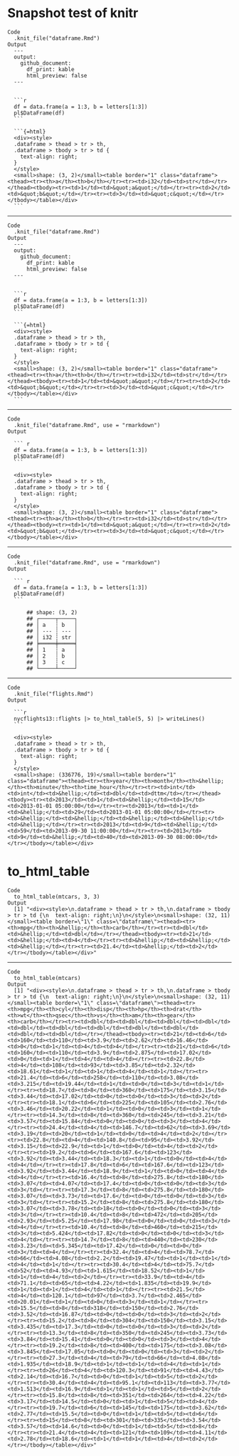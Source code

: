 # Snapshot test of knitr

    Code
      .knit_file("dataframe.Rmd")
    Output
      ---
      output:
        github_document:
          df_print: kable
          html_preview: false
      ---
      
      
      ```r
      df = data.frame(a = 1:3, b = letters[1:3])
      pl$DataFrame(df)
      ```
      
      ```{=html}
      <div><style>
      .dataframe > thead > tr > th,
      .dataframe > tbody > tr > td {
        text-align: right;
      }
      </style>
      <small>shape: (3, 2)</small><table border="1" class="dataframe"><thead><tr><th>a</th><th>b</th></tr><tr><td>i32</td><td>str</td></tr></thead><tbody><tr><td>1</td><td>&quot;a&quot;</td></tr><tr><td>2</td><td>&quot;b&quot;</td></tr><tr><td>3</td><td>&quot;c&quot;</td></tr></tbody></table></div>
      ```

---

    Code
      .knit_file("dataframe.Rmd")
    Output
      ---
      output:
        github_document:
          df_print: kable
          html_preview: false
      ---
      
      
      ```r
      df = data.frame(a = 1:3, b = letters[1:3])
      pl$DataFrame(df)
      ```
      
      ```{=html}
      <div><style>
      .dataframe > thead > tr > th,
      .dataframe > tbody > tr > td {
        text-align: right;
      }
      </style>
      <small>shape: (3, 2)</small><table border="1" class="dataframe"><thead><tr><th>a</th><th>b</th></tr><tr><td>i32</td><td>str</td></tr></thead><tbody><tr><td>1</td><td>&quot;a&quot;</td></tr><tr><td>2</td><td>&quot;b&quot;</td></tr><tr><td>3</td><td>&quot;c&quot;</td></tr></tbody></table></div>
      ```

---

    Code
      .knit_file("dataframe.Rmd", use = "rmarkdown")
    Output
      
      ``` r
      df = data.frame(a = 1:3, b = letters[1:3])
      pl$DataFrame(df)
      ```
      
      <div><style>
      .dataframe > thead > tr > th,
      .dataframe > tbody > tr > td {
        text-align: right;
      }
      </style>
      <small>shape: (3, 2)</small><table border="1" class="dataframe"><thead><tr><th>a</th><th>b</th></tr><tr><td>i32</td><td>str</td></tr></thead><tbody><tr><td>1</td><td>&quot;a&quot;</td></tr><tr><td>2</td><td>&quot;b&quot;</td></tr><tr><td>3</td><td>&quot;c&quot;</td></tr></tbody></table></div>

---

    Code
      .knit_file("dataframe.Rmd", use = "rmarkdown")
    Output
      
      ``` r
      df = data.frame(a = 1:3, b = letters[1:3])
      pl$DataFrame(df)
      ```
      
          ## shape: (3, 2)
          ## ┌─────┬─────┐
          ## │ a   ┆ b   │
          ## │ --- ┆ --- │
          ## │ i32 ┆ str │
          ## ╞═════╪═════╡
          ## │ 1   ┆ a   │
          ## │ 2   ┆ b   │
          ## │ 3   ┆ c   │
          ## └─────┴─────┘

---

    Code
      .knit_file("flights.Rmd")
    Output
      
      ```r
      nycflights13::flights |> to_html_table(5, 5) |> writeLines()
      ```
      
      <div><style>
      .dataframe > thead > tr > th,
      .dataframe > tbody > tr > td {
        text-align: right;
      }
      </style>
      <small>shape: (336776, 19)</small><table border="1" class="dataframe"><thead><tr><th>year</th><th>month</th><th>&hellip;</th><th>minute</th><th>time_hour</th></tr><tr><td>int</td><td>int</td><td>&hellip;</td><td>dbl</td><td>dttm</td></tr></thead><tbody><tr><td>2013</td><td>1</td><td>&hellip;</td><td>15</td><td>2013-01-01 05:00:00</td></tr><tr><td>2013</td><td>1</td><td>&hellip;</td><td>29</td><td>2013-01-01 05:00:00</td></tr><tr><td>&hellip;</td><td>&hellip;</td><td>&hellip;</td><td>&hellip;</td><td>&hellip;</td></tr><tr><td>2013</td><td>9</td><td>&hellip;</td><td>59</td><td>2013-09-30 11:00:00</td></tr><tr><td>2013</td><td>9</td><td>&hellip;</td><td>40</td><td>2013-09-30 08:00:00</td></tr></tbody></table></div>

# to_html_table

    Code
      to_html_table(mtcars, 3, 3)
    Output
      [1] "<div><style>\n.dataframe > thead > tr > th,\n.dataframe > tbody > tr > td {\n  text-align: right;\n}\n</style>\n<small>shape: (32, 11)</small><table border=\"1\" class=\"dataframe\"><thead><tr><th>mpg</th><th>&hellip;</th><th>carb</th></tr><tr><td>dbl</td><td>&hellip;</td><td>dbl</td></tr></thead><tbody><tr><td>21</td><td>&hellip;</td><td>4</td></tr><tr><td>&hellip;</td><td>&hellip;</td><td>&hellip;</td></tr><tr><td>21.4</td><td>&hellip;</td><td>2</td></tr></tbody></table></div>"

---

    Code
      to_html_table(mtcars)
    Output
      [1] "<div><style>\n.dataframe > thead > tr > th,\n.dataframe > tbody > tr > td {\n  text-align: right;\n}\n</style>\n<small>shape: (32, 11)</small><table border=\"1\" class=\"dataframe\"><thead><tr><th>mpg</th><th>cyl</th><th>disp</th><th>hp</th><th>drat</th><th>wt</th><th>qsec</th><th>vs</th><th>am</th><th>gear</th><th>carb</th></tr><tr><td>dbl</td><td>dbl</td><td>dbl</td><td>dbl</td><td>dbl</td><td>dbl</td><td>dbl</td><td>dbl</td><td>dbl</td><td>dbl</td><td>dbl</td></tr></thead><tbody><tr><td>21</td><td>6</td><td>160</td><td>110</td><td>3.9</td><td>2.62</td><td>16.46</td><td>0</td><td>1</td><td>4</td><td>4</td></tr><tr><td>21</td><td>6</td><td>160</td><td>110</td><td>3.9</td><td>2.875</td><td>17.02</td><td>0</td><td>1</td><td>4</td><td>4</td></tr><tr><td>22.8</td><td>4</td><td>108</td><td>93</td><td>3.85</td><td>2.32</td><td>18.61</td><td>1</td><td>1</td><td>4</td><td>1</td></tr><tr><td>21.4</td><td>6</td><td>258</td><td>110</td><td>3.08</td><td>3.215</td><td>19.44</td><td>1</td><td>0</td><td>3</td><td>1</td></tr><tr><td>18.7</td><td>8</td><td>360</td><td>175</td><td>3.15</td><td>3.44</td><td>17.02</td><td>0</td><td>0</td><td>3</td><td>2</td></tr><tr><td>18.1</td><td>6</td><td>225</td><td>105</td><td>2.76</td><td>3.46</td><td>20.22</td><td>1</td><td>0</td><td>3</td><td>1</td></tr><tr><td>14.3</td><td>8</td><td>360</td><td>245</td><td>3.21</td><td>3.57</td><td>15.84</td><td>0</td><td>0</td><td>3</td><td>4</td></tr><tr><td>24.4</td><td>4</td><td>146.7</td><td>62</td><td>3.69</td><td>3.19</td><td>20</td><td>1</td><td>0</td><td>4</td><td>2</td></tr><tr><td>22.8</td><td>4</td><td>140.8</td><td>95</td><td>3.92</td><td>3.15</td><td>22.9</td><td>1</td><td>0</td><td>4</td><td>2</td></tr><tr><td>19.2</td><td>6</td><td>167.6</td><td>123</td><td>3.92</td><td>3.44</td><td>18.3</td><td>1</td><td>0</td><td>4</td><td>4</td></tr><tr><td>17.8</td><td>6</td><td>167.6</td><td>123</td><td>3.92</td><td>3.44</td><td>18.9</td><td>1</td><td>0</td><td>4</td><td>4</td></tr><tr><td>16.4</td><td>8</td><td>275.8</td><td>180</td><td>3.07</td><td>4.07</td><td>17.4</td><td>0</td><td>0</td><td>3</td><td>3</td></tr><tr><td>17.3</td><td>8</td><td>275.8</td><td>180</td><td>3.07</td><td>3.73</td><td>17.6</td><td>0</td><td>0</td><td>3</td><td>3</td></tr><tr><td>15.2</td><td>8</td><td>275.8</td><td>180</td><td>3.07</td><td>3.78</td><td>18</td><td>0</td><td>0</td><td>3</td><td>3</td></tr><tr><td>10.4</td><td>8</td><td>472</td><td>205</td><td>2.93</td><td>5.25</td><td>17.98</td><td>0</td><td>0</td><td>3</td><td>4</td></tr><tr><td>10.4</td><td>8</td><td>460</td><td>215</td><td>3</td><td>5.424</td><td>17.82</td><td>0</td><td>0</td><td>3</td><td>4</td></tr><tr><td>14.7</td><td>8</td><td>440</td><td>230</td><td>3.23</td><td>5.345</td><td>17.42</td><td>0</td><td>0</td><td>3</td><td>4</td></tr><tr><td>32.4</td><td>4</td><td>78.7</td><td>66</td><td>4.08</td><td>2.2</td><td>19.47</td><td>1</td><td>1</td><td>4</td><td>1</td></tr><tr><td>30.4</td><td>4</td><td>75.7</td><td>52</td><td>4.93</td><td>1.615</td><td>18.52</td><td>1</td><td>1</td><td>4</td><td>2</td></tr><tr><td>33.9</td><td>4</td><td>71.1</td><td>65</td><td>4.22</td><td>1.835</td><td>19.9</td><td>1</td><td>1</td><td>4</td><td>1</td></tr><tr><td>21.5</td><td>4</td><td>120.1</td><td>97</td><td>3.7</td><td>2.465</td><td>20.01</td><td>1</td><td>0</td><td>3</td><td>1</td></tr><tr><td>15.5</td><td>8</td><td>318</td><td>150</td><td>2.76</td><td>3.52</td><td>16.87</td><td>0</td><td>0</td><td>3</td><td>2</td></tr><tr><td>15.2</td><td>8</td><td>304</td><td>150</td><td>3.15</td><td>3.435</td><td>17.3</td><td>0</td><td>0</td><td>3</td><td>2</td></tr><tr><td>13.3</td><td>8</td><td>350</td><td>245</td><td>3.73</td><td>3.84</td><td>15.41</td><td>0</td><td>0</td><td>3</td><td>4</td></tr><tr><td>19.2</td><td>8</td><td>400</td><td>175</td><td>3.08</td><td>3.845</td><td>17.05</td><td>0</td><td>0</td><td>3</td><td>2</td></tr><tr><td>27.3</td><td>4</td><td>79</td><td>66</td><td>4.08</td><td>1.935</td><td>18.9</td><td>1</td><td>1</td><td>4</td><td>1</td></tr><tr><td>26</td><td>4</td><td>120.3</td><td>91</td><td>4.43</td><td>2.14</td><td>16.7</td><td>0</td><td>1</td><td>5</td><td>2</td></tr><tr><td>30.4</td><td>4</td><td>95.1</td><td>113</td><td>3.77</td><td>1.513</td><td>16.9</td><td>1</td><td>1</td><td>5</td><td>2</td></tr><tr><td>15.8</td><td>8</td><td>351</td><td>264</td><td>4.22</td><td>3.17</td><td>14.5</td><td>0</td><td>1</td><td>5</td><td>4</td></tr><tr><td>19.7</td><td>6</td><td>145</td><td>175</td><td>3.62</td><td>2.77</td><td>15.5</td><td>0</td><td>1</td><td>5</td><td>6</td></tr><tr><td>15</td><td>8</td><td>301</td><td>335</td><td>3.54</td><td>3.57</td><td>14.6</td><td>0</td><td>1</td><td>5</td><td>8</td></tr><tr><td>21.4</td><td>4</td><td>121</td><td>109</td><td>4.11</td><td>2.78</td><td>18.6</td><td>1</td><td>1</td><td>4</td><td>2</td></tr></tbody></table></div>"

